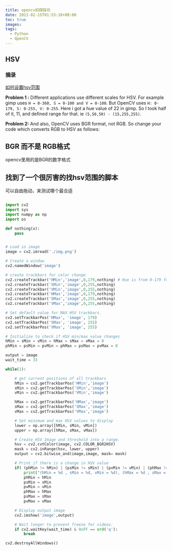 ```yaml
---
title: opencv初探踩坑
date: 2021-02-15T01:53:18+08:00
toc: true
images:
tags:
  - Python
  - OpenCV
---
```


## HSV

### 摘录

[如何设置hsv范围](https://stackoverflow.com/questions/10948589/choosing-the-correct-upper-and-lower-hsv-boundaries-for-color-detection-withcv)

**Problem 1 :** Different applications use different scales for HSV. For example gimp uses `H = 0-360, S = 0-100 and V = 0-100`. But OpenCV uses `H: 0-179, S: 0-255, V: 0-255`. Here i got a hue value of 22 in gimp. So I took half of it, 11, and defined range for that. ie `(5,50,50) - (15,255,255)`.

**Problem 2:** And also, OpenCV uses BGR format, not RGB. So change your code which converts RGB to HSV as follows:



## BGR 而不是 RGB格式

opencv里用的是BGR的数字格式



## 找到了一个很厉害的找hsv范围的脚本

可以自由拖动，来测试哪个最合适

```python

import cv2
import sys
import numpy as np
import os

def nothing(x):
    pass


# Load in image
image = cv2.imread('./img.png')

# Create a window
cv2.namedWindow('image')

# create trackbars for color change
cv2.createTrackbar('HMin','image',0,179,nothing) # Hue is from 0-179 for Opencv
cv2.createTrackbar('SMin','image',0,255,nothing)
cv2.createTrackbar('VMin','image',0,255,nothing)
cv2.createTrackbar('HMax','image',0,179,nothing)
cv2.createTrackbar('SMax','image',0,255,nothing)
cv2.createTrackbar('VMax','image',0,255,nothing)

# Set default value for MAX HSV trackbars.
cv2.setTrackbarPos('HMax', 'image', 179)
cv2.setTrackbarPos('SMax', 'image', 255)
cv2.setTrackbarPos('VMax', 'image', 255)

# Initialize to check if HSV min/max value changes
hMin = sMin = vMin = hMax = sMax = vMax = 0
phMin = psMin = pvMin = phMax = psMax = pvMax = 0

output = image
wait_time = 33

while(1):

    # get current positions of all trackbars
    hMin = cv2.getTrackbarPos('HMin','image')
    sMin = cv2.getTrackbarPos('SMin','image')
    vMin = cv2.getTrackbarPos('VMin','image')

    hMax = cv2.getTrackbarPos('HMax','image')
    sMax = cv2.getTrackbarPos('SMax','image')
    vMax = cv2.getTrackbarPos('VMax','image')

    # Set minimum and max HSV values to display
    lower = np.array([hMin, sMin, vMin])
    upper = np.array([hMax, sMax, vMax])

    # Create HSV Image and threshold into a range.
    hsv = cv2.cvtColor(image, cv2.COLOR_BGR2HSV)
    mask = cv2.inRange(hsv, lower, upper)
    output = cv2.bitwise_and(image,image, mask= mask)

    # Print if there is a change in HSV value
    if( (phMin != hMin) | (psMin != sMin) | (pvMin != vMin) | (phMax != hMax) | (psMax != sMax) | (pvMax != vMax) ):
        print("(hMin = %d , sMin = %d, vMin = %d), (hMax = %d , sMax = %d, vMax = %d)" % (hMin , sMin , vMin, hMax, sMax , vMax))
        phMin = hMin
        psMin = sMin
        pvMin = vMin
        phMax = hMax
        psMax = sMax
        pvMax = vMax

    # Display output image
    cv2.imshow('image',output)

    # Wait longer to prevent freeze for videos.
    if cv2.waitKey(wait_time) & 0xFF == ord('q'):
        break

cv2.destroyAllWindows()
```

